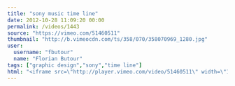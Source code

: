 ```yaml
---
title: "sony music time line"
date: 2012-10-28 11:09:20 00:00
permalink: /videos/1443
source: "https://vimeo.com/51460511"
thumbnail: "http://b.vimeocdn.com/ts/358/070/358070969_1280.jpg"
user:
  username: "fbutour"
  name: "Florian Butour"
tags: ["graphic design","sony","time line"]
html: "<iframe src=\"http://player.vimeo.com/video/51460511\" width=\"1280\" height=\"720\" frameborder=\"0\" webkitAllowFullScreen mozallowfullscreen allowFullScreen></iframe>"
---
```


